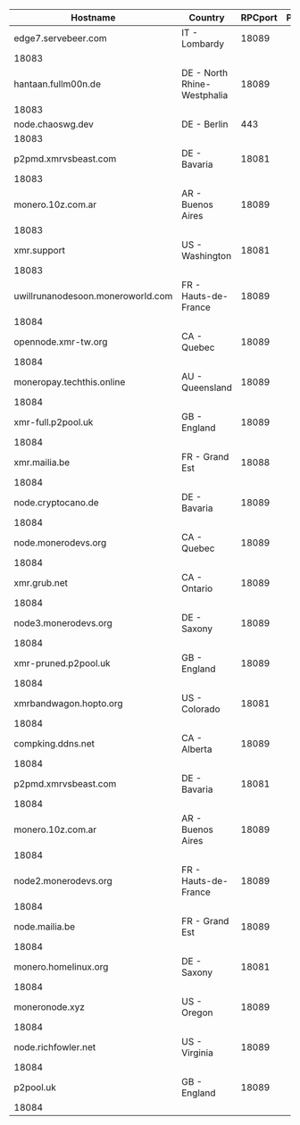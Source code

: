 Hostname | Country | RPCport | P2Pport
--- | --- | --- | ---
edge7.servebeer.com | IT - Lombardy | 18089
 | 18083
hantaan.fullm00n.de | DE - North Rhine-Westphalia | 18089
 | 18083
node.chaoswg.dev | DE - Berlin | 443
 | 18083
p2pmd.xmrvsbeast.com | DE - Bavaria | 18081
 | 18083
monero.10z.com.ar | AR - Buenos Aires | 18089
 | 18083
xmr.support | US - Washington | 18081
 | 18083
uwillrunanodesoon.moneroworld.com | FR - Hauts-de-France | 18089
 | 18084
opennode.xmr-tw.org | CA - Quebec | 18089
 | 18084
moneropay.techthis.online | AU - Queensland | 18089
 | 18084
xmr-full.p2pool.uk | GB - England | 18089
 | 18084
xmr.mailia.be | FR - Grand Est | 18088
 | 18084
node.cryptocano.de | DE - Bavaria | 18089
 | 18084
node.monerodevs.org | CA - Quebec | 18089
 | 18084
xmr.grub.net | CA - Ontario | 18089
 | 18084
node3.monerodevs.org | DE - Saxony | 18089
 | 18084
xmr-pruned.p2pool.uk | GB - England | 18089
 | 18084
xmrbandwagon.hopto.org | US - Colorado | 18081
 | 18084
compking.ddns.net | CA - Alberta | 18089
 | 18084
p2pmd.xmrvsbeast.com | DE - Bavaria | 18081
 | 18084
monero.10z.com.ar | AR - Buenos Aires | 18089
 | 18084
node2.monerodevs.org | FR - Hauts-de-France | 18089
 | 18084
node.mailia.be | FR - Grand Est | 18089
 | 18084
monero.homelinux.org | DE - Saxony | 18081
 | 18084
moneronode.xyz | US - Oregon | 18089
 | 18084
node.richfowler.net | US - Virginia | 18089
 | 18084
p2pool.uk | GB - England | 18089
 | 18084
